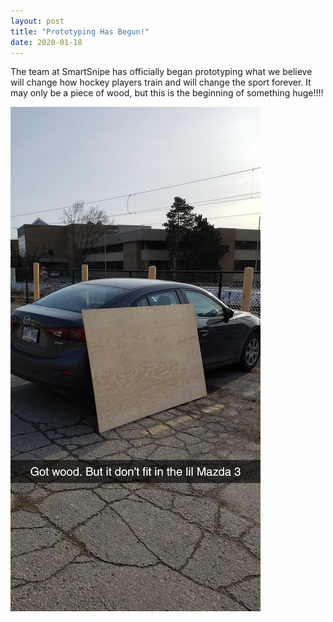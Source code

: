 ```yaml
---
layout: post
title: "Prototyping Has Begun!"
date: 2020-01-18
---
```


The team at SmartSnipe has officially began prototyping what we believe will change how hockey players train and will change the sport forever. It may only be a piece of wood, but this is the beginning of something huge!!!!

![Board Picture](/Assets/wood.jpg)